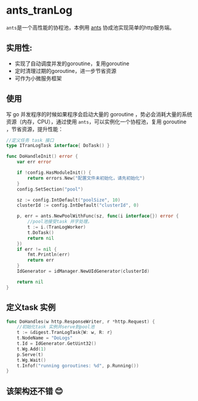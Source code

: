# ants_tranLog
`ants`是一个高性能的协程池，本例用 [ants](https://github.com/panjf2000/ants) 协成池实现简单的http服务端。

## 实用性:
- 实现了自动调度并发的goroutine，复用goroutine
- 定时清理过期的goroutine，进一步节省资源
- 可作为小微服务框架
## 使用
写 go 并发程序的时候如果程序会启动大量的 goroutine ，势必会消耗大量的系统资源（内存，CPU），通过使用 `ants`，可以实例化一个协程池，复用 goroutine ，节省资源，提升性能：

``` go
//定义任务 task 接口
type ITranLogTask interface{ DoTask() }

func DoHandleInit() error {
	var err error

	if !config.HasModuleInit() {
		return errors.New("配置文件未初始化，请先初始化")
	}
	config.SetSection("pool")

	sz := config.IntDefault("poolSize", 10)
	clusterId := config.IntDefault("clusterId", 0)

	p, err = ants.NewPoolWithFunc(sz, func(i interface{}) error {
		//pool池接受task 并字处理。
		t := i.(TranLogWorker)
		t.DoTask()
		return nil
	})
	if err != nil {
		fmt.Println(err)
		return err
	} 
	IdGenerator = idManager.NewUIdGenerator(clusterId)

	return nil
}

```
## 定义task 实例
``` go
func DoHandles(w http.ResponseWriter, r *http.Request) {
	//初始化task 实例并serve到pool池
	t := &digest.TranLogTask{W: w, R: r}
	t.NodeName = "DoLogs"
	t.Id = IdGenerator.GetUint32()
	t.Wg.Add(1)
	p.Serve(t)
	t.Wg.Wait()
	t.Infof("running goroutines: %d", p.Running())
}
```

## 该架构还不错 :blush:
